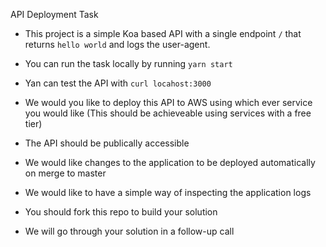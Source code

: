 API Deployment Task

* This project is a simple Koa based API with a single endpoint `/` that returns `hello world` and logs the user-agent.

* You can run the task locally by running `yarn start`

* Yan can test the API with `curl locahost:3000`

* We would you like to deploy this API to AWS using which ever service you would like (This should be achieveable using services with a free tier)

* The API should be publically accessible

* We would like changes to the application to be deployed automatically on merge to master

* We would like to have a simple way of inspecting the application logs

* You should fork this repo to build your solution

* We will go through your solution in a follow-up call
